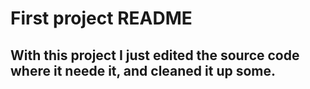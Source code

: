 # First project README

## With this project I just edited the source code where it neede it, and cleaned it up some.

